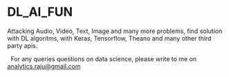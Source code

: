 # DL_AI_FUN
Attacking Audio, Video, Text, Image and many more problems, find solution with DL algoritms, with Keras, Tensorflow, Theano and many other third party apis.

  
For any queries questions on data science, please write to me on analytics.raju@gmail.com
